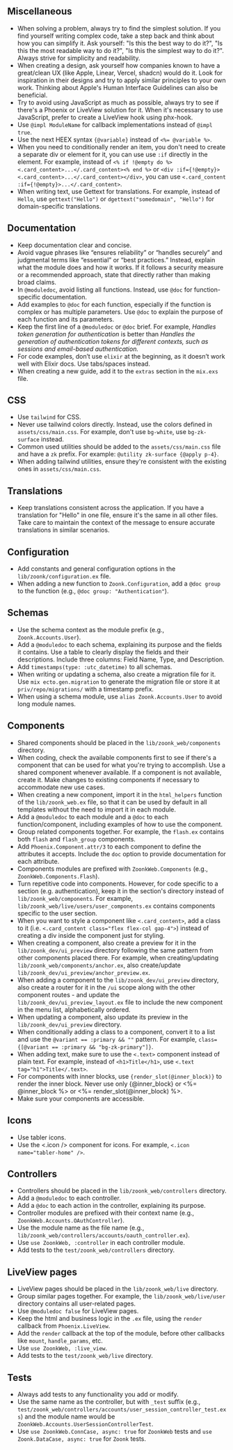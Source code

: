 ## Miscellaneous

- When solving a problem, always try to find the simplest solution. If you find yourself writing complex code, take a step back and think about how you can simplify it. Ask yourself: "Is this the best way to do it?", "Is this the most readable way to do it?", "Is this the simplest way to do it?". Always strive for simplicity and readability.
- When creating a design, ask yourself how companies known to have a great/clean UX (like Apple, Linear, Vercel, shadcn) would do it. Look for inspiration in their designs and try to apply similar principles to your own work. Thinking about Apple's Human Interface Guidelines can also be beneficial.
- Try to avoid using JavaScript as much as possible, always try to see if there's a Phoenix or LiveView solution for it. When it's necessary to use JavaScript, prefer to create a LiveView hook using phx-hook.
- Use `@impl ModuleName` for callback implementations instead of `@impl true`.
- Use the next HEEX syntax `{@variable}` instead of `<%= @variable %>`.
- When you need to conditionally render an item, you don't need to create a separate div or element for it, you can use use `:if` directly in the element. For example, instead of `<% if !@empty do %><.card_content>...</.card_content><% end %>` or `<div :if={!@empty}><.card_content>...</.card_content></div>`, you can use `<.card_content :if={!@empty}>...</.card_content>`.
- When writing text, use Gettext for translations. For example, instead of `Hello`, use `gettext("Hello")` or `dgettext("somedomain", "Hello")` for domain-specific translations.

## Documentation

- Keep documentation clear and concise.
- Avoid vague phrases like “ensures reliability” or “handles securely” and judgmental terms like “essential” or “best practices.” Instead, explain what the module does and how it works. If it follows a security measure or a recommended approach, state that directly rather than making broad claims.
- In `@moduledoc`, avoid listing all functions. Instead, use `@doc` for function-specific documentation.
- Add examples to `@doc` for each function, especially if the function is complex or has multiple parameters. Use `@doc` to explain the purpose of each function and its parameters.
- Keep the first line of a `@moduledoc` or `@doc` brief. For example, _Handles token generation for authentication_ is better than _Handles the generation of authentication tokens for different contexts, such as sessions and email-based authentication._
- For code examples, don’t use `elixir` at the beginning, as it doesn’t work well with Elixir docs. Use tabs/spaces instead.
- When creating a new guide, add it to the `extras` section in the `mix.exs` file.

## CSS

- Use `tailwind` for CSS.
- Never use tailwind colors directly. Instead, use the colors defined in `assets/css/main.css`. For example, don't use `bg-white`, use `bg-zk-surface` instead.
- Common used utilities should be added to the `assets/css/main.css` file and have a `zk` prefix. For example: `@utility zk-surface {@apply p-4}`.
- When adding tailwind utilities, ensure they're consistent with the existing ones in `assets/css/main.css`.

## Translations

- Keep translations consistent across the application. If you have a translation for "Hello" in one file, ensure it's the same in all other files. Take care to maintain the context of the message to ensure accurate translations in similar scenarios.

## Configuration

- Add constants and general configuration options in the `lib/zoonk/configuration.ex` file.
- When adding a new function to `Zoonk.Configuration`, add a `@doc group` to the function (e.g., `@doc group: "Authentication"`).

## Schemas

- Use the schema context as the module prefix (e.g., `Zoonk.Accounts.User`).
- Add a `@moduledoc` to each schema, explaining its purpose and the fields it contains. Use a table to clearly display the fields and their descriptions. Include three columns: Field Name, Type, and Description.
- Add `timestamps(type: :utc_datetime)` to all schemas.
- When writing or updating a schema, also create a migration file for it. Use `mix ecto.gen.migration` to generate the migration file or store it at `priv/repo/migrations/` with a timestamp prefix.
- When using a schema module, use `alias Zoonk.Accounts.User` to avoid long module names.

## Components

- Shared components should be placed in the `lib/zoonk_web/components` directory.
- When coding, check the available components first to see if there's a component that can be used for what you're trying to accomplish. Use a shared component whenever available. If a component is not available, create it. Make changes to existing components if necessary to accommodate new use cases.
- When creating a new component, import it in the `html_helpers` function of the `lib/zoonk_web.ex` file, so that it can be used by default in all templates without the need to import it in each module.
- Add a `@moduledoc` to each module and a `@doc` to each function/component, including examples of how to use the component.
- Group related components together. For example, the `flash.ex` contains both `flash` and `flash_group` components.
- Add `Phoenix.Component.attr/3` to each component to define the attributes it accepts. Include the `doc` option to provide documentation for each attribute.
- Components modules are prefixed with `ZoonkWeb.Components` (e.g., `ZoonkWeb.Components.Flash`).
- Turn repetitive code into components. However, for code specific to a section (e.g. authentication), keep it in the section's directory instead of `lib/zoonk_web/components`. For example, `lib/zoonk_web/live/users/user_components.ex` contains components specific to the user section.
- When you want to style a component like `<.card_content>`, add a class to it (i.e. `<.card_content class="flex flex-col gap-4">`) instead of creating a div inside the component just for styling.
- When creating a component, also create a preview for it in the `lib/zoonk_dev/ui_preview` directory following the same pattern from other components placed there. For example, when creating/updating `lib/zoonk_web/components/anchor.ex`, also create/update `lib/zoonk_dev/ui_preview/anchor_preview.ex`.
- When adding a component to the `lib/zoonk_dev/ui_preview` directory, also create a router for it in the `/ui` scope along with the other component routes - and update the `lib/zoonk_dev/ui_preview_layout.ex` file to include the new component in the menu list, alphabetically ordered.
- When updating a component, also update its preview in the `lib/zoonk_dev/ui_preview` directory.
- When conditionally adding a class to a component, convert it to a list and use the `@variant == :primary && ""` pattern. For example, `class={[@variant == :primary && "bg-zk-primary"]}`.
- When adding text, make sure to use the `<.text>` component instead of plain text. For example, instead of `<h1>Title</h1>`, use `<.text tag="h1">Title</.text>`.
- For components with inner blocks, use `{render_slot(@inner_block)}` to render the inner block. Never use only {@inner_block} or <%= @inner_block %> or <%= render_slot(@inner_block) %>.
- Make sure your components are accessible.

## Icons

- Use tabler icons.
- Use the <.icon /> component for icons. For example, `<.icon name="tabler-home" />`.

## Controllers

- Controllers should be placed in the `lib/zoonk_web/controllers` directory.
- Add a `@moduledoc` to each controller.
- Add a `@doc` to each action in the controller, explaining its purpose.
- Controller modules are prefixed with their context name (e.g., `ZoonkWeb.Accounts.OAuthController`).
- Use the module name as the file name (e.g., `lib/zoonk_web/controllers/accounts/oauth_controller.ex`).
- Use `use ZoonkWeb, :controller` in each controller module.
- Add tests to the `test/zoonk_web/controllers` directory.

## LiveView pages

- LiveView pages should be placed in the `lib/zoonk_web/live` directory.
- Group similar pages together. For example, the `lib/zoonk_web/live/user` directory contains all user-related pages.
- Use `@moduledoc false` for LiveView pages.
- Keep the html and business logic in the `.ex` file, using the `render` callback from `Phoenix.LiveView`.
- Add the `render` callback at the top of the module, before other callbacks like `mount`, `handle_params`, etc.
- Use `use ZoonkWeb, :live_view`.
- Add tests to the `test/zoonk_web/live` directory.

## Tests

- Always add tests to any functionality you add or modify.
- Use the same name as the controller, but with `_test` suffix (e.g., `test/zoonk_web/controllers/accounts/user_session_controller_test.exs`) and the module name would be `ZoonkWeb.Accounts.UserSessionControllerTest`.
- Use `use ZoonkWeb.ConnCase, async: true` for `ZoonkWeb` tests and `use Zoonk.DataCase, async: true` for `Zoonk` tests.
